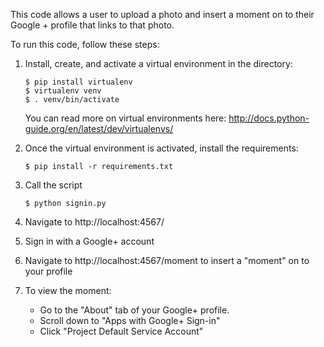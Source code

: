 This code allows a user to upload a photo and insert a moment on to their Google + profile that links to that photo.

To run this code, follow these steps:

1. Install, create, and activate a virtual environment in the directory:
	
	```
	$ pip install virtualenv
	$ virtualenv venv
	$ . venv/bin/activate
	```

	You can read more on virtual environments here: 
	http://docs.python-guide.org/en/latest/dev/virtualenvs/

2. Once the virtual environment is activated, install the requirements:
	
	```
	$ pip install -r requirements.txt
	```

3. Call the script
	
	```
	$ python signin.py
	```

4. Navigate to http://localhost:4567/

5. Sign in with a Google+ account

6. Navigate to http://localhost:4567/moment to insert a "moment" on to your profile

7. To view the moment:
	- Go to the "About" tab of your Google+ profile.
	- Scroll down to "Apps with Google+ Sign-in"
	- Click "Project Default Service Account"

